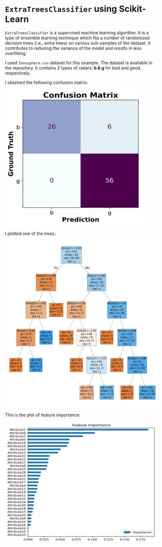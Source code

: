 # `ExtraTreesClassifier` using Scikit-Learn

`ExtraTreesClassifier` is a supervised machine learning algorithm. It is a type of ensemble learning technique which fits a number of randomized decision trees (i.e., extra trees) on various sub-samples of the dataset. It contributes to reducing the variance of the model and results in less overfitting.

I used `Ionosphere.csv` dataset for this example. The dataset is available in the repository. It contains 2 types of radars: __b & g__ for _bad_ and _good_, respectively.

I obtained the following confusion matrix:

<img src="https://github.com/randomaccess2023/MG2023/blob/main/Video%2078/confusion_matrix.jpg" width="450" height="450">

I plotted one of the trees:

<img src="https://github.com/randomaccess2023/MG2023/blob/main/Video%2078/plot_a_tree.jpg" width="850" height="550">

This is the plot of feature importance:

<img src="https://github.com/randomaccess2023/MG2023/blob/main/Video%2078/feature_importance.jpg" width="500" height="400">
